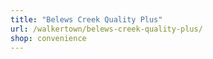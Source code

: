 ```yaml
---
title: "Belews Creek Quality Plus"
url: /walkertown/belews-creek-quality-plus/
shop: convenience
---
```

